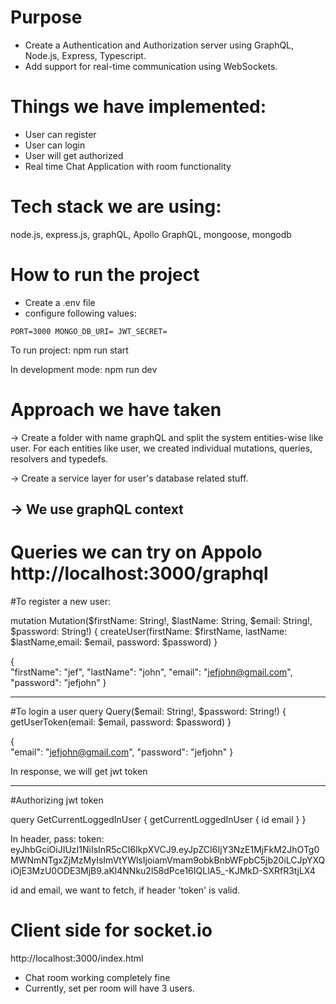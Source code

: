 # Purpose
- Create a Authentication and Authorization server using GraphQL, Node.js, Express, Typescript.
- Add support for real-time communication using WebSockets.
  

# Things we have implemented:
- User can register
- User can login
- User will get authorized
- Real time Chat Application with room functionality

# Tech stack we are using:
node.js, express.js, graphQL, Apollo GraphQL, mongoose, mongodb



# How to run the project
- Create a .env file
- configure following values:

``
PORT=3000
MONGO_DB_URI=
JWT_SECRET=
``

To run project:
    npm run start

In development mode:
    npm run dev


# Approach we have taken

-> Create a folder with name graphQL and  split the system entities-wise like user.
For each entities like user, we created individual mutations, queries, resolvers and typedefs.

-> Create a service layer for user's database related stuff.

-> We use graphQL context 
---------
# Queries we can try on Appolo http://localhost:3000/graphql

#To register a new user:

mutation Mutation($firstName: String!, $lastName: String, $email: String!, $password: String!) {
  createUser(firstName: $firstName, lastName: $lastName,email: $email, password: $password)
}

{  
  "firstName": "jef",
  "lastName": "john",
  "email": "jefjohn@gmail.com",
  "password": "jefjohn"
}

---
#To login a user
query Query($email: String!, $password: String!) {
  getUserToken(email: $email, password: $password)
}

{  
  "email": "jefjohn@gmail.com",
  "password": "jefjohn"
}

In response, we will get jwt token

-----
#Authorizing jwt token 

query GetCurrentLoggedInUser {
  getCurrentLoggedInUser {
    id
    email
  }
}

In header, pass:
token: eyJhbGciOiJIUzI1NiIsInR5cCI6IkpXVCJ9.eyJpZCI6IjY3NzE1MjFkM2JhOTg0MWNmNTgxZjMzMyIsImVtYWlsIjoiamVmam9obkBnbWFpbC5jb20iLCJpYXQiOjE3MzU0ODE3MjB9.aKl4NNku2l58dPce16IQLlA5_-KJMkD-SXRfR3tjLX4

id and email, we want to fetch, if header 'token' is valid.


# Client side for socket.io
http://localhost:3000/index.html

- Chat room working completely fine
- Currently, set per room will have 3 users.

